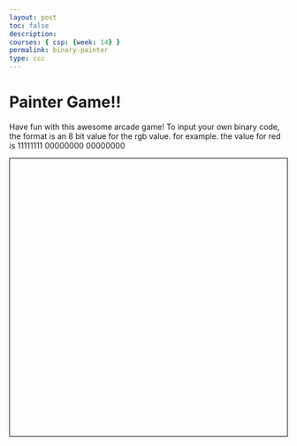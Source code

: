 ```yaml
---
layout: post
toc: false
description:
courses: { csp: {week: 14} }
permalink: binary-painter
type: ccc
---
```


<html lang="en">
<head>
  <meta charset="UTF-8">
  <meta name="viewport" content="width=device-width, initial-scale=1.0">
  <title>Painter Game</title>
  <style>
    canvas {
        border: 1px solid black;
        display: block;
        margin: auto;
        /* background-color: rgb(0, 128, 145); /* background color */
    }
  </style>
</head>
<body>
  <h1>Painter Game!!</h1>
  <p>Have fun with this awesome arcade game! To input your own binary code, the format is an 8 bit  value for the rgb value. for example. the value for red is 11111111 00000000 00000000</p>
  <canvas id="gridCanvas" width="600" height="600"></canvas>
  <script>
    const canvas = document.getElementById('gridCanvas');
    const context = canvas.getContext('2d');

    const BLACK = 'rgb(0, 0, 0)';
    const WHITE = 'rgb(255, 255, 255)';
    const COLOR_BAR_HEIGHT = 30;
    const COLOR_BAR_COLORS = ['rgb(255, 0, 0)', 'rgb(0, 255, 0)', 'rgb(0, 0, 255)', 'rgb(255, 255, 255)', 'rgb(0, 0, 0)', 'rgb(0, 0, 0)'];

    const GRID_WIDTH = 400;
    const GRID_HEIGHT = 400;
    const BLOCK_SIZE = 20;

    let selectedColor = WHITE;
    let grid = createGrid(GRID_WIDTH / BLOCK_SIZE, GRID_HEIGHT / BLOCK_SIZE);

    function createGrid(rows, cols) {
      return Array.from({ length: rows }, () => Array(cols).fill(0));
    }

    function drawGrid() {
      const startX = (canvas.width - GRID_WIDTH) / 2;
      const startY = (canvas.height - GRID_HEIGHT) / 2;
      

      for (let x = startX; x < startX + GRID_WIDTH; x += BLOCK_SIZE) {
        for (let y = startY; y < startY + GRID_HEIGHT; y += BLOCK_SIZE) {
          context.beginPath();
          context.rect(x, y, BLOCK_SIZE, BLOCK_SIZE);
          context.fillStyle = grid[(x - startX) / BLOCK_SIZE][(y - startY) / BLOCK_SIZE] === 0 ? BLACK : selectedColor;
          context.fill();
          context.lineWidth = 2;
          context.strokeStyle = WHITE;
          context.stroke();
        }
      }
    }

    function drawColorBar() {
      for (let i = 0; i < COLOR_BAR_COLORS.length; i++) {
        context.fillStyle = COLOR_BAR_COLORS[i];
        context.fillRect(i * (canvas.width / COLOR_BAR_COLORS.length), canvas.height - COLOR_BAR_HEIGHT, canvas.width / COLOR_BAR_COLORS.length, COLOR_BAR_HEIGHT);
      }
    }

    function getMousePos(event) {
      const rect = canvas.getBoundingClientRect();
      return {
        x: event.clientX - rect.left,
        y: event.clientY - rect.top
      };
    }

    function handleMouseDown(event) {
      const mousePos = getMousePos(event);
      if (mousePos.y >= canvas.height - COLOR_BAR_HEIGHT) {
        const colorIndex = Math.floor(mousePos.x / (canvas.width / COLOR_BAR_COLORS.length));
        selectedColor = COLOR_BAR_COLORS[colorIndex];
      } else {
        const gridX = Math.floor((mousePos.x - (canvas.width - GRID_WIDTH) / 2) / BLOCK_SIZE);
        const gridY = Math.floor((mousePos.y - (canvas.height - GRID_HEIGHT) / 2) / BLOCK_SIZE);
        grid[gridX][gridY] = selectedColor === BLACK ? 0 : selectedColor;
      }
      draw();
    }
    

    function draw() {
      context.clearRect(0, 0, canvas.width, canvas.height);
      drawGrid();
      drawColorBar();
    }

    canvas.addEventListener('mousedown', handleMouseDown);

    draw();
    function binaryToRGB(binary) {
    // Convert binary to decimal
    const decimalValue = parseInt(binary, 2);

    // Convert decimal to RGB
    const r = (decimalValue >> 16) & 255;
    const g = (decimalValue >> 8) & 255;
    const b = decimalValue & 255;

    return `rgb(${r}, ${g}, ${b})`;
  }

  function drawColorBar() {
    // Draw color boxes
    for (let i = 0; i < COLOR_BAR_COLORS.length; i++) {
      context.fillStyle = COLOR_BAR_COLORS[i];
      context.fillRect(i * (canvas.width / COLOR_BAR_COLORS.length), canvas.height - COLOR_BAR_HEIGHT, canvas.width / COLOR_BAR_COLORS.length, COLOR_BAR_HEIGHT);
    }

    // Draw custom binary input box
    context.fillStyle = 'lightgray';
    context.fillRect(canvas.width - 150, canvas.height - COLOR_BAR_HEIGHT, 150, COLOR_BAR_HEIGHT);

    // Draw text inside the custom binary input box
    context.fillStyle = 'black';
    context.font = '12px Arial';
    context.fillText('Custom Binary:', canvas.width - 145, canvas.height - 10);
  }

  function handleMouseDown(event) {
    const mousePos = getMousePos(event);

    // Check if the click is inside the custom binary input box
    if (
      mousePos.x >= canvas.width - 150 &&
      mousePos.y >= canvas.height - COLOR_BAR_HEIGHT
    ) {
      const binaryInput = prompt('Enter binary color:'); // You can use a more sophisticated input method
      if (binaryInput) {
        selectedColor = binaryToRGB(binaryInput);
      }
    } else if (mousePos.y >= canvas.height - COLOR_BAR_HEIGHT) {
      // Handle clicks on the color bar
      const colorIndex = Math.floor(
        mousePos.x / (canvas.width / COLOR_BAR_COLORS.length)
      );
      selectedColor = COLOR_BAR_COLORS[colorIndex];
    } else {
      // Handle clicks on the grid
      const gridX = Math.floor(
        (mousePos.x - (canvas.width - GRID_WIDTH) / 2) / BLOCK_SIZE
      );
      const gridY = Math.floor(
        (mousePos.y - (canvas.height - GRID_HEIGHT) / 2) / BLOCK_SIZE
      );
      grid[gridX][gridY] = selectedColor === BLACK ? 0 : selectedColor;
    }
    draw();
  }
  </script>
</body>
</html>